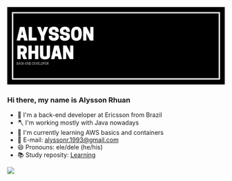 <img src="ALYSSON RHUAN.png" alt="banner that says Alysson Rhuan, back-end developer">

### Hi there, my name is Alysson Rhuan

- 🔭 I'm a back-end developer at Ericsson from Brazil
- 🪓 I'm working mostly with Java nowadays
- 🌱 I'm currently learning AWS basics and containers
- 💬 E-mail: alyssonr.1993@gmail.com
- 😄 Pronouns: ele/dele (he/his)
- 📚 Study reposity: [Learning](https://github.com/AlyssonRhuan/learning)

 <div>
  <a href="https://github.com/AlyssonRhuan">
  <img height="180em" src="https://github-readme-stats.vercel.app/api?username=AlyssonRhuan&show_icons=true&theme=dark&include_all_commits=true&count_private=true"/>
  </div>
  <div style="display: inline_block"><br>
</div>
